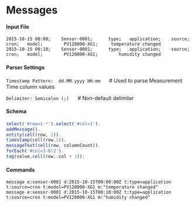 # Messages

#### Input File

```csv
2015-10-15 00:00;    Sensor-0001;      type;   application;    source; cron;   model;        PV120000-XG1;     temperature changed
2015-10-15 00:10;    Sensor-0001;      type;   application;    source; cron;   model;        PV120000-XG1;        humidity changed
```

#### Parser Settings

`Timestamp Pattern:  dd.MM.yyyy HH:mm`      # Used to parse Measurement Time column values

`Delimiter: Semicolon (;)`      # Non-default delimiter

#### Schema

```javascript
select('#row=1-*').select('#col=1').
addMessage().
entity(cell(row, 2)).
timestamp(cell(row,1)).
messageText(cell(row, columnCount)).
forEach('#col=3-8!2').
tag(value,cell(row, col + 1));
```

#### Commands

```ls
message e:sensor-0001 d:2015-10-15T00:00:00Z t:type=application t:source=cron t:model=PV120000-XG1 m:"temperature changed"
message e:sensor-0001 d:2015-10-15T00:10:00Z t:type=application t:source=cron t:model=PV120000-XG1 m:"humidity changed"
```
